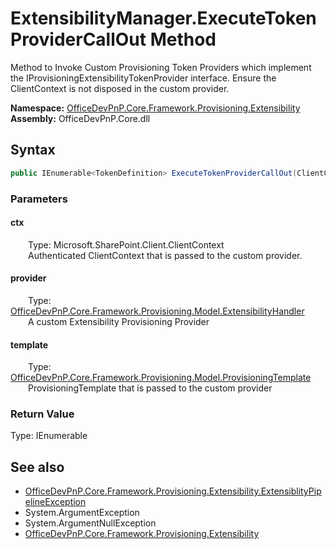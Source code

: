 # ExtensibilityManager.ExecuteTokenProviderCallOut Method  
Method to Invoke Custom Provisioning Token Providers which implement the IProvisioningExtensibilityTokenProvider interface. Ensure the ClientContext is not disposed in the custom provider.  

**Namespace:** [OfficeDevPnP.Core.Framework.Provisioning.Extensibility](OfficeDevPnP.Core.Framework.Provisioning.Extensibility.md)  
**Assembly:** OfficeDevPnP.Core.dll  
## Syntax
```C#
public IEnumerable<TokenDefinition> ExecuteTokenProviderCallOut(ClientContext ctx, ExtensibilityHandler provider, ProvisioningTemplate template)
```
### Parameters
#### ctx  
&emsp;&emsp;Type: Microsoft.SharePoint.Client.ClientContext  
&emsp;&emsp;Authenticated ClientContext that is passed to the custom provider.  

#### provider  
&emsp;&emsp;Type: [OfficeDevPnP.Core.Framework.Provisioning.Model.ExtensibilityHandler](OfficeDevPnP.Core.Framework.Provisioning.Model.ExtensibilityHandler.md)  
&emsp;&emsp;A custom Extensibility Provisioning Provider  

#### template  
&emsp;&emsp;Type: [OfficeDevPnP.Core.Framework.Provisioning.Model.ProvisioningTemplate](OfficeDevPnP.Core.Framework.Provisioning.Model.ProvisioningTemplate.md)  
&emsp;&emsp;ProvisioningTemplate that is passed to the custom provider  

### Return Value
Type: IEnumerable<TokenDefinition>  

## See also
- [OfficeDevPnP.Core.Framework.Provisioning.Extensibility.ExtensiblityPipelineException](OfficeDevPnP.Core.Framework.Provisioning.Extensibility.ExtensiblityPipelineException.md)
- System.ArgumentException
- System.ArgumentNullException
- [OfficeDevPnP.Core.Framework.Provisioning.Extensibility](OfficeDevPnP.Core.Framework.Provisioning.Extensibility.md)
